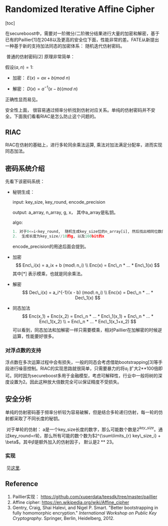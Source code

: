 # Randomized Iterative Affine Cipher

[toc]

​	在secureboost中，需要对一阶微分/二阶微分结果进行大量的加密和解密，基于已有的Paillier[1]在2048以及更高的安全位下面，性能非常的差。FATE从新提出一种基于新的支持加法同态的加密体系： 随机迭代仿射密码。 

​	普通的仿射密码[2] 原理非常简单：

假设$(a, n) = 1$:  

* 加密：  $E(x)  = ax + b (mod\ n)$

* 解密： $D(x) = a^{-1}(x-b) (mod\ n)$

正确性显而易见。

安全性上面， 很容易通过频率分析找到仿射对应关系。单纯的仿射密码并不安全。下面我们看看RIAC是怎么防止这个问题的。

## RIAC

RIAC在仿射的基础上，进行多轮同余乘法运算, 乘法对加法满足分配率，进而实现同态加法。

## 密码系统介绍

先看下该密码系统：

* 秘钥生成： 

  input:  key_size, key_round, encode_precision

  output:  a_array, n_array,  g,  x， 其中a_array是私钥。

  algo:

  ```python
  1. 对于0<=i<key_round,  随机生成key_size位的n_array[i], 然后找出相同位数的互质的a_array[i]; 注意实际实现的时候为了防止彩虹表攻击，这里使用了不等长的key_size.
  2.  生成长度为key_size//10的g, 以及160bit的x
  ```

  encode_precision的用途后面会提到。

* 加密
  $$
  Enc\_i(x) = a_ix + b (mod\ n_i) \\
  Enc(x) =  Enc\_n * ... * Enc\_1(x)
  $$
  其中$[*]$ 表示模乘，也就是同余乘法。

* 解密
  $$
  Dec\_i(x) = a_i^{-1}(x - b) (mod\ n_i) \\
  Enc(x) =  Dec\_n * ... * Dec\_1(x)
  $$
  

  

* 同态加法
  $$
  Enc(x_1) + Enc(x_2) = Enc\_n * ... * Enc\_1(x_1) + Enc\_n * ... * Enc\_1(x_2)  \\
  = Enc\_n * ... * Enc\_1(x_1+x_2)
  $$
  可以看到，同态加法和加解密一样只需要模乘，相对Paillier在加解密的时候逆运算，性能要好很多。

### 对浮点数的支持

​	浮点数在多次运算过程中会有损失，一般的同态会考虑借助bootstrapping[3]等手段进行噪音控制。RIAC的实现思路就很简单，只需要暴力的将$a_i$ 扩大2**100倍即可。同时因为secureboost多用于金融模型，考虑可解释性，行业中一般将树的深度设置为2。因此这种放大倍数完全可以保证精度不受损失。

## 安全分析	

​	单纯的仿射密码基于频率分析较为容易破解，但是结合多轮递归仿射，每一轮的仿射都采取了不同长度的秘钥。

​	对于单轮的仿射： a是一个key_size长度的数字，那么可能数个数是$2^{key\_size}$。通过key_round=r轮，那么所有可能的数个数为$2^{\sum\limits_{r} key\_size_i} + \beta$。其中$\beta$是额外加入的仿射因子， 默认是2 ** 23。

### 实现

​	 见[这里](https://github.com/duanbing/RandomizedIterativeAffineCipher).

## Reference

1. Paillier实现： https://github.com/xuperdata/teesdk/tree/master/paillier
2. Affine cipher: https://en.wikipedia.org/wiki/Affine_cipher
3. Gentry, Craig, Shai Halevi, and Nigel P. Smart. "Better bootstrapping in fully homomorphic encryption." *International Workshop on Public Key Cryptography*. Springer, Berlin, Heidelberg, 2012.